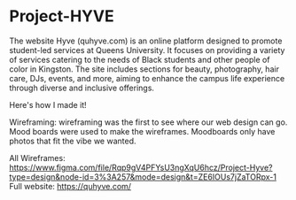 # Project-HYVE

The website Hyve (quhyve.com) is an online platform designed to promote student-led services at Queens University. It focuses on providing a variety of services catering to the needs of Black students and other people of color in Kingston. The site includes sections for beauty, photography, hair care, DJs, events, and more, aiming to enhance the campus life experience through diverse and inclusive offerings.

Here's how I made it!

Wireframing: wireframing was the first to see where our web design can go. Mood boards were used to make the wireframes. Moodboards only have photos that fit the vibe we wanted.

All Wireframes: https://www.figma.com/file/Rqp9gV4PFYsU3ngXqU6hcz/Project-Hyve?type=design&node-id=3%3A257&mode=design&t=ZE6IOUs7jZaTORpx-1
Full website: https://quhyve.com/


